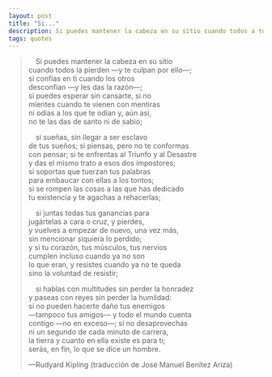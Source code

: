 ```yaml
---
layout: post
title: "Si..."
description: Si puedes mantener la cabeza en su sitio cuando todos a tu alrededor la pierden.
tags: quotes
---
```


> &emsp;Si puedes mantener la cabeza en su sitio  
> cuando todos la pierden —y te culpan por ello—;  
> si confías en ti cuando los otros  
> desconfían —y les das la razón—;  
> si puedes esperar sin cansarte, si no  
> mientes cuando te vienen con mentiras  
> ni odias a los que te odian y, aún así,  
> no te las das de santo ni de sabio;  
>
> &emsp;si sueñas, sin llegar a ser esclavo  
> de tus sueños; si piensas, pero no te conformas  
> con pensar; si te enfrentas al Triunfo y al Desastre  
> y das el mismo trato a esos dos impostores;  
> si soportas que tuerzan tus palabras  
> para embaucar con ellas a los tontos;  
> si se rompen las cosas a las que has dedicado  
> tu existencia y te agachas a rehacerlas;  
>
> &emsp;si juntas todas tus ganancias para  
> jugártelas a cara o cruz, y pierdes,  
> y vuelves a empezar de nuevo, una vez más,  
> sin mencionar siquiera lo perdido;  
> y si tu corazón, tus músculos, tus nervios  
> cumplen incluso cuando ya no son  
> lo que eran, y resistes cuando ya no te queda  
> sino la voluntad de resistir;  
>
> &emsp;si hablas con multitudes sin perder la honradez  
> y paseas con reyes sin perder la humildad:  
> si no pueden hacerte daño tus enemigos  
> —tampoco tus amigos— y todo el mundo cuenta  
> contigo —no en exceso—; si no desaprovechas  
> ni un segundo de cada minuto de carrera,  
> la tierra y cuanto en ella existe es para ti;  
> serás, en fin, lo que se dice un hombre.  
>
> —Rudyard Kipling (traducción de José Manuel Benítez Ariza)
